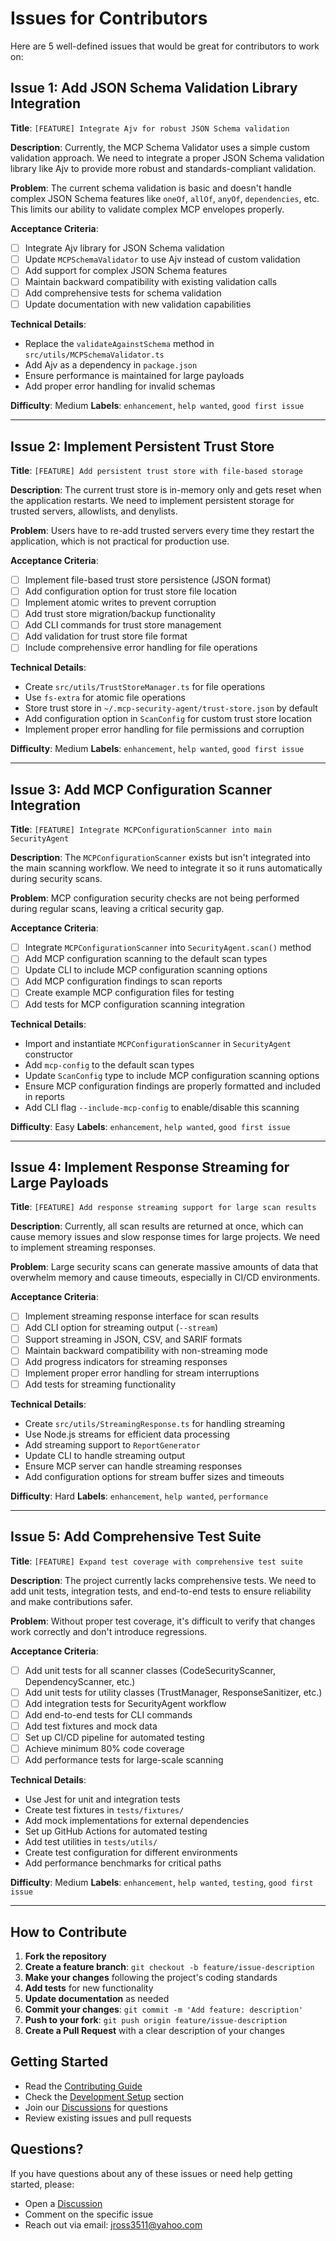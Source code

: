 # Issues for Contributors

Here are 5 well-defined issues that would be great for contributors to work on:

## Issue 1: Add JSON Schema Validation Library Integration

**Title**: `[FEATURE] Integrate Ajv for robust JSON Schema validation`

**Description**: 
Currently, the MCP Schema Validator uses a simple custom validation approach. We need to integrate a proper JSON Schema validation library like Ajv to provide more robust and standards-compliant validation.

**Problem**: 
The current schema validation is basic and doesn't handle complex JSON Schema features like `oneOf`, `allOf`, `anyOf`, `dependencies`, etc. This limits our ability to validate complex MCP envelopes properly.

**Acceptance Criteria**:
- [ ] Integrate Ajv library for JSON Schema validation
- [ ] Update `MCPSchemaValidator` to use Ajv instead of custom validation
- [ ] Add support for complex JSON Schema features
- [ ] Maintain backward compatibility with existing validation calls
- [ ] Add comprehensive tests for schema validation
- [ ] Update documentation with new validation capabilities

**Technical Details**:
- Replace the `validateAgainstSchema` method in `src/utils/MCPSchemaValidator.ts`
- Add Ajv as a dependency in `package.json`
- Ensure performance is maintained for large payloads
- Add proper error handling for invalid schemas

**Difficulty**: Medium
**Labels**: `enhancement`, `help wanted`, `good first issue`

---

## Issue 2: Implement Persistent Trust Store

**Title**: `[FEATURE] Add persistent trust store with file-based storage`

**Description**: 
The current trust store is in-memory only and gets reset when the application restarts. We need to implement persistent storage for trusted servers, allowlists, and denylists.

**Problem**: 
Users have to re-add trusted servers every time they restart the application, which is not practical for production use.

**Acceptance Criteria**:
- [ ] Implement file-based trust store persistence (JSON format)
- [ ] Add configuration option for trust store file location
- [ ] Implement atomic writes to prevent corruption
- [ ] Add trust store migration/backup functionality
- [ ] Add CLI commands for trust store management
- [ ] Add validation for trust store file format
- [ ] Include comprehensive error handling for file operations

**Technical Details**:
- Create `src/utils/TrustStoreManager.ts` for file operations
- Use `fs-extra` for atomic file operations
- Store trust store in `~/.mcp-security-agent/trust-store.json` by default
- Add configuration option in `ScanConfig` for custom trust store location
- Implement proper error handling for file permissions and corruption

**Difficulty**: Medium
**Labels**: `enhancement`, `help wanted`, `good first issue`

---

## Issue 3: Add MCP Configuration Scanner Integration

**Title**: `[FEATURE] Integrate MCPConfigurationScanner into main SecurityAgent`

**Description**: 
The `MCPConfigurationScanner` exists but isn't integrated into the main scanning workflow. We need to integrate it so it runs automatically during security scans.

**Problem**: 
MCP configuration security checks are not being performed during regular scans, leaving a critical security gap.

**Acceptance Criteria**:
- [ ] Integrate `MCPConfigurationScanner` into `SecurityAgent.scan()` method
- [ ] Add MCP configuration scanning to the default scan types
- [ ] Update CLI to include MCP configuration scanning options
- [ ] Add MCP configuration findings to scan reports
- [ ] Create example MCP configuration files for testing
- [ ] Add tests for MCP configuration scanning integration

**Technical Details**:
- Import and instantiate `MCPConfigurationScanner` in `SecurityAgent` constructor
- Add `mcp-config` to the default scan types
- Update `ScanConfig` type to include MCP configuration scanning options
- Ensure MCP configuration findings are properly formatted and included in reports
- Add CLI flag `--include-mcp-config` to enable/disable this scanning

**Difficulty**: Easy
**Labels**: `enhancement`, `help wanted`, `good first issue`

---

## Issue 4: Implement Response Streaming for Large Payloads

**Title**: `[FEATURE] Add response streaming support for large scan results`

**Description**: 
Currently, all scan results are returned at once, which can cause memory issues and slow response times for large projects. We need to implement streaming responses.

**Problem**: 
Large security scans can generate massive amounts of data that overwhelm memory and cause timeouts, especially in CI/CD environments.

**Acceptance Criteria**:
- [ ] Implement streaming response interface for scan results
- [ ] Add CLI option for streaming output (`--stream`)
- [ ] Support streaming in JSON, CSV, and SARIF formats
- [ ] Maintain backward compatibility with non-streaming mode
- [ ] Add progress indicators for streaming responses
- [ ] Implement proper error handling for stream interruptions
- [ ] Add tests for streaming functionality

**Technical Details**:
- Create `src/utils/StreamingResponse.ts` for handling streaming
- Use Node.js streams for efficient data processing
- Add streaming support to `ReportGenerator`
- Update CLI to handle streaming output
- Ensure MCP server can handle streaming responses
- Add configuration options for stream buffer sizes and timeouts

**Difficulty**: Hard
**Labels**: `enhancement`, `help wanted`, `performance`

---

## Issue 5: Add Comprehensive Test Suite

**Title**: `[FEATURE] Expand test coverage with comprehensive test suite`

**Description**: 
The project currently lacks comprehensive tests. We need to add unit tests, integration tests, and end-to-end tests to ensure reliability and make contributions safer.

**Problem**: 
Without proper test coverage, it's difficult to verify that changes work correctly and don't introduce regressions.

**Acceptance Criteria**:
- [ ] Add unit tests for all scanner classes (CodeSecurityScanner, DependencyScanner, etc.)
- [ ] Add unit tests for utility classes (TrustManager, ResponseSanitizer, etc.)
- [ ] Add integration tests for SecurityAgent workflow
- [ ] Add end-to-end tests for CLI commands
- [ ] Add test fixtures and mock data
- [ ] Set up CI/CD pipeline for automated testing
- [ ] Achieve minimum 80% code coverage
- [ ] Add performance tests for large-scale scanning

**Technical Details**:
- Use Jest for unit and integration tests
- Create test fixtures in `tests/fixtures/`
- Add mock implementations for external dependencies
- Set up GitHub Actions for automated testing
- Add test utilities in `tests/utils/`
- Create test configuration for different environments
- Add performance benchmarks for critical paths

**Difficulty**: Medium
**Labels**: `enhancement`, `help wanted`, `testing`, `good first issue`

---

## How to Contribute

1. **Fork the repository**
2. **Create a feature branch**: `git checkout -b feature/issue-description`
3. **Make your changes** following the project's coding standards
4. **Add tests** for new functionality
5. **Update documentation** as needed
6. **Commit your changes**: `git commit -m 'Add feature: description'`
7. **Push to your fork**: `git push origin feature/issue-description`
8. **Create a Pull Request** with a clear description of your changes

## Getting Started

- Read the [Contributing Guide](CONTRIBUTING.md)
- Check the [Development Setup](README.md#development-setup) section
- Join our [Discussions](https://github.com/johnjohn2410/MCP-Security-Agent/discussions) for questions
- Review existing issues and pull requests

## Questions?

If you have questions about any of these issues or need help getting started, please:
- Open a [Discussion](https://github.com/johnjohn2410/MCP-Security-Agent/discussions)
- Comment on the specific issue
- Reach out via email: jross3511@yahoo.com
